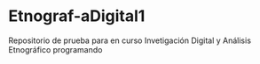 # Etnograf-aDigital1
Repositorio de prueba para en curso Invetigación Digital y Análisis Etnográfico
programando 
